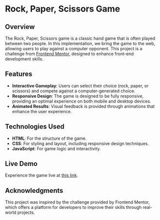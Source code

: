 # Rock, Paper, Scissors Game

## Overview
The Rock, Paper, Scissors game is a classic hand game that is often played between two people. In this implementation, we bring the game to the web, allowing users to play against a computer opponent. This project is a challenge from [Frontend Mentor](https://www.frontendmentor.io/challenges/rock-paper-scissors-game-pTgwgvgH), designed to enhance front-end development skills.

## Features
- **Interactive Gameplay**: Users can select their choice (rock, paper, or scissors) and compete against a computer-generated choice.
- **Responsive Design**: The game is designed to be fully responsive, providing an optimal experience on both mobile and desktop devices.
- **Animated Results**: Visual feedback is provided through animations that enhance the user experience.

## Technologies Used
- **HTML**: For the structure of the game.
- **CSS**: For styling and layout, including responsive design techniques.
- **JavaScript**: For game logic and interactivity.

## Live Demo
Experience the game live at [this link](https://1-day-1-project.nojinjourney.com/Pemula-1-20/day-16-rock-paper-scissors/).

## Acknowledgments
This project was inspired by the challenge provided by Frontend Mentor, which offers a platform for developers to improve their skills through real-world projects.

